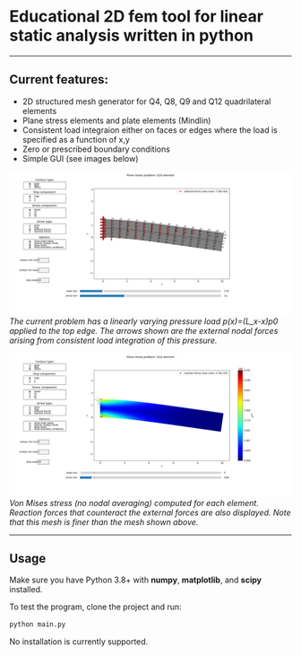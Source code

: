 # Educational 2D fem tool for linear static analysis written in python

---

## Current features:
- 2D structured mesh generator for Q4, Q8, Q9 and Q12 quadrilateral elements
- Plane stress elements and plate elements (Mindlin)
- Consistent load integraion either on faces or edges where the load is specified as a function of x,y
- Zero or prescribed boundary conditions
- Simple GUI (see images below)


![](fem-node-labels.png)
*The current problem has a linearly varying pressure load p(x)=(L_x-x)p0 applied to the top edge.
The arrows shown are the external nodal forces arising from consistent load integration of this pressure.*

![](fem-stress.png)
*Von Mises stress (no nodal averaging) computed for each element. Reaction forces that counteract the external forces are also displayed. Note that this mesh is finer than the mesh shown above.*

---

## Usage

Make sure you have Python 3.8+ with **numpy**, **matplotlib**, and **scipy** installed.

To test the program, clone the project and run:

```bash
python main.py
```

No installation is currently supported.
